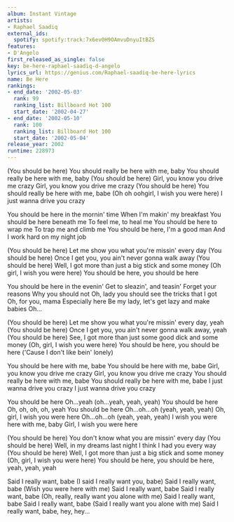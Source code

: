 ```yaml
---
album: Instant Vintage
artists:
- Raphael Saadiq
external_ids:
  spotify: spotify:track:7x6ev0H9OAmvuDnyuItBZS
features:
- D'Angelo
first_released_as_single: false
key: be-here-raphael-saadiq-d-angelo
lyrics_url: https://genius.com/Raphael-saadiq-be-here-lyrics
name: Be Here
rankings:
- end_date: '2002-05-03'
  rank: 99
  ranking_list: Billboard Hot 100
  start_date: '2002-04-27'
- end_date: '2002-05-10'
  rank: 100
  ranking_list: Billboard Hot 100
  start_date: '2002-05-04'
release_year: 2002
runtime: 228973
---
```

(You should be here)
You should really be here with me, baby
You should really be here with me, baby
(You should be here)
Girl, you know you drive me crazy
Girl, you know you drive me crazy
(You should be here)
You should really be here with me, babe
(Oh oh oohgirl, I wish you were here)
I just wanna drive you crazy


You should be here in the mornin' time
When I'm makin' my breakfast
You should be here beneath me
To feel me, to heal me
You should be here to wrap me
To trap me and climb me
You should be here, I'm a good man
And I work hard on my night job


(You should be here)
Let me show you what you're missin' every day
(You should be here)
Once I get you, you ain't never gonna walk away
(You should be here)
Well, I got more than just a big stick and some money
(Oh girl, I wish you were here)
You should be here, you should be here


You should be here in the evenin'
Get to sleazin', and teasin'
Forget your reasons
Why you should not
Oh, lady you should see the tricks that I got
Oh, for you, mama
Especially here
Be my lady, let's get lazy and make babies
Oh...


(You should be here)
Let me show you what you're missin' every day, yeah
(You should be here)
Once I get you, you ain't never gonna walk away, yeah
(You should be here)
See, I got more than just some good dick and some money
(Oh, girl, I wish you were here)
You should be here, you should be here
('Cause I don't like bein' lonely)


You should be here with me, babe
You should be here with me, babe
Girl, you know you drive me crazy
Girl, you know you drive me crazy
You should really be here with me, babe
You should really be here with me, babe
I just wanna drive you crazy
I just wanna drive you crazy


You should be here
Oh...yeah (oh...yeah, yeah, yeah)
You should be here
Oh, oh, oh, oh, yeah
You should be here
Oh...oh...oh (yeah, yeah, yeah)
Oh, girl, I wish you were here
Oh...oh...oh (yeah, yeah, yeah)
I wish you were here with me, baby
Girl, I wish you were here


(You should be here)
You don't know what you are missin' every day
(You should be here)
Well, in my dreams last night I think I had you every way
(You should be here)
Well, I got more than just a big stick and some money
(Oh, girl, I wish you were here)
You should be here, you should be here, yeah, yeah, yeah


Said I really want, babe
(I said I really want you, babe)
Said I really want, babe
(Wish you were here with me)
Said I really want, babe
Said I really want, babe
(Oh, really, really want you alone with me)
Said I really want, babe
Said I really want, babe
(Said I really want you alone with me)
Said I really want, babe, hey, hey...
